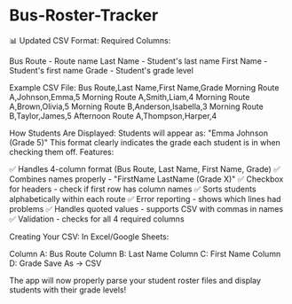 # Bus-Roster-Tracker
📊 Updated CSV Format:
Required Columns:

Bus Route - Route name
Last Name - Student's last name
First Name - Student's first name
Grade - Student's grade level

Example CSV File:
Bus Route,Last Name,First Name,Grade
Morning Route A,Johnson,Emma,5
Morning Route A,Smith,Liam,4
Morning Route A,Brown,Olivia,5
Morning Route B,Anderson,Isabella,3
Morning Route B,Taylor,James,5
Afternoon Route A,Thompson,Harper,4

How Students Are Displayed:
Students will appear as: "Emma Johnson (Grade 5)"
This format clearly indicates the grade each student is in when checking them off.
Features:

✅ Handles 4-column format (Bus Route, Last Name, First Name, Grade)
✅ Combines names properly - "FirstName LastName (Grade X)"
✅ Checkbox for headers - check if first row has column names
✅ Sorts students alphabetically within each route
✅ Error reporting - shows which lines had problems
✅ Handles quoted values - supports CSV with commas in names
✅ Validation - checks for all 4 required columns

Creating Your CSV:
In Excel/Google Sheets:

Column A: Bus Route
Column B: Last Name
Column C: First Name
Column D: Grade
Save As → CSV

The app will now properly parse your student roster files and display students with their grade levels!
